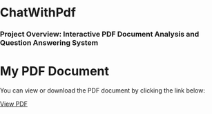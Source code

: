 # ChatWithPdf
### Project Overview: Interactive PDF Document Analysis and Question Answering System
# My PDF Document

You can view or download the PDF document by clicking the link below:

[View PDF](https://github.com/riteshtambe/ChatWithPdf/raw/main/ChatWithPdf_report.pdf)

<!DOCTYPE html>
<html lang="en">
<head>
    <meta charset="UTF-8">
    <title>PDF Viewer</title>
    <style>
        body {
            margin: 0;
            padding: 0;
        }
        #viewer {
            width: 100%;
            height: 500px; /* Adjust the height as needed */
        }
    </style>
</head>
<body>
    <div id="viewer"></div>
    <script src=""></script>
    <script>
        const pdfjsLib = window['pdfjs-dist/build/pdf'];

        // Set the URL of your PDF file here
        const pdfUrl = 'URL_TO_YOUR_PDF';

        pdfjsLib.getDocument(pdfUrl).promise.then(function(pdfDoc) {
            const pdfViewer = document.getElementById('viewer');
            for (let pageNum = 1; pageNum <= pdfDoc.numPages; pageNum++) {
                pdfDoc.getPage(pageNum).then(function(page) {
                    const canvas = document.createElement('canvas');
                    const context = canvas.getContext('2d');
                    canvas.style.display = 'block';
                    pdfViewer.appendChild(canvas);
                    const viewport = page.getViewport({ scale: 1.5 });
                    canvas.height = viewport.height;
                    canvas.width = viewport.width;
                    page.render({ canvasContext: context, viewport: viewport });
                });
            }
        });
    </script>
</body>
</html>
